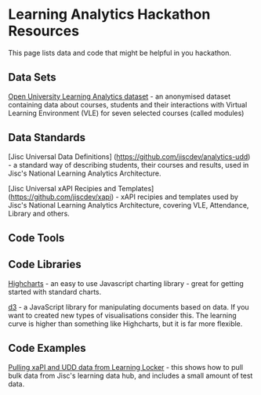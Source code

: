 # Learning Analytics Hackathon Resources

This page lists data and code that might be helpful in you hackathon.

## Data Sets

[Open University Learning Analytics dataset](https://analyse.kmi.open.ac.uk/open_dataset) - an anonymised dataset containing  data about courses, students and their interactions with Virtual Learning Environment (VLE) for seven selected courses (called modules)

## Data Standards

[Jisc Universal Data Definitions] (https://github.com/jiscdev/analytics-udd) - a standard way of describing students, their courses and results, used in Jisc's National Learning Analytics Architecture.

[Jisc Universal xAPI Recipies and Templates] (https://github.com/jiscdev/xapi) - xAPI recipies and templates used by Jisc's National Learning Analytics Architecture, covering VLE, Attendance, Library and others.

## Code Tools

## Code Libraries

[Highcharts](https://www.highcharts.com/docs/getting-started/installation) - an easy to use Javascript charting library - great for getting started with standard charts.

[d3](https://d3js.org/) - a JavaScript library for manipulating documents based on data.  If you want to created new types of visualisations consider this.  The learning curve is higher than something like Highcharts, but it is far more flexible.

## Code Examples

[Pulling xaPI and UDD data from Learning Locker](https://github.com/jiscdev/jisc-la-test-data) - this shows how to pull bulk data from Jisc's learning data hub, and includes a small amount of test data.
